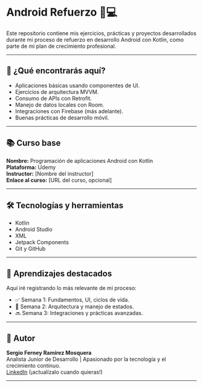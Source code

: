 # Android Refuerzo 📱💻

Este repositorio contiene mis ejercicios, prácticas y proyectos desarrollados durante mi proceso de refuerzo en desarrollo Android con Kotlin, como parte de mi plan de crecimiento profesional.

---

## 🚀 ¿Qué encontrarás aquí?

- Aplicaciones básicas usando componentes de UI.
- Ejercicios de arquitectura MVVM.
- Consumo de APIs con Retrofit.
- Manejo de datos locales con Room.
- Integraciones con Firebase (más adelante).
- Buenas prácticas de desarrollo móvil.

---

## 📚 Curso base

**Nombre:** Programación de aplicaciones Android con Kotlin  
**Plataforma:** Udemy  
**Instructor:** [Nombre del instructor]  
**Enlace al curso:** [URL del curso, opcional]

---

## 🛠️ Tecnologías y herramientas

- Kotlin
- Android Studio
- XML
- Jetpack Components
- Git y GitHub

---

## 🧠 Aprendizajes destacados

Aquí iré registrando lo más relevante de mi proceso:

- ✅ Semana 1: Fundamentos, UI, ciclos de vida.
- 🔄 Semana 2: Arquitectura y manejo de estados.
- 🔜 Semana 3: Integraciones y prácticas avanzadas.

---

## 🙌 Autor

**Sergio Ferney Ramírez Mosquera**  
Analista Junior de Desarrollo | Apasionado por la tecnología y el crecimiento continuo.  
[LinkedIn](https://www.linkedin.com/in/sergio-ramirezmosquera/) (¡actualízalo cuando quieras!)

---
